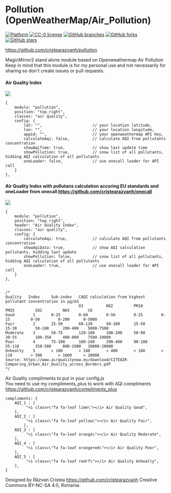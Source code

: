 # Pollution (OpenWeatherMap/Air_Pollution)

[![Platform](https://img.shields.io/badge/platform-MagicMirror2-informational)](https://github.com/cristearazvanh/MagicMirror2)
[![CC-0 license](https://img.shields.io/badge/License-CC--4.0-blue.svg)](https://creativecommons.org/licenses/by-nd/4.0)
[![GitHub branches](https://badgen.net/github/branches/cristearazvanh/pollution)](https://github.com/cristearazvanh/pollution)
[![GitHub forks](https://badgen.net/github/forks/cristearazvanh/pollution)](https://github.com/cristearazvanh/pollution)
[![GitHub stars](https://badgen.net/github/stars/cristearazvanh/pollution)](https://github.com/cristearazvanh/pollution)

https://github.com/cristearazvanh/pollution

MagicMirror2 stand alone module based on Openweathermap Air Pollution
<br>Keep in mind that this module is for my personal use and not necessarily for sharing so don't create issues or pull requests.

#### Air Quality Index

<img src=https://github.com/cristearazvanh/pollution/blob/master/pollution.png>

	{
		module: "pollution",
		position: "top_right",
		classes: "air quality",
		config: {
			lat: "",                      // your location latitude,
			lon: "",                      // your location longitude,
			appid: "",                    // your openweathermap API key,
			calculateAqi: false,          // calculate AQI from pollutants concentration
			showAqiTime: true,            // show last update time
			showPollution: true,          // snow list of all pollutants, hidding AQI calculation of all pollutants
			oneLoader: false,             // use onecall loader for API call
		}
	},


#### Air Quality Index with pollutans calculation accoring EU standards and oneLoader from onecall https://github.com/cristearazvanh/onecall

<img src=https://github.com/cristearazvanh/pollution/blob/master/oneLoader.png>

	{
		module: "pollution",
		position: "top_right",
		header: "Air Quality Index",
		classes: "air quality",
		config: {
			calculateAqi: true,           // calculate AQI from pollutants concentration
			showAqiData: true,            // show AQI calculation pollutants, hidding last update
			showPollution: false,         // snow list of all pollutants, hidding AQI calculation of all pollutants
			oneLoader: true,              // use onecall loader for API call
		}
	},


	/*
	Quality   Index     Sub-index   CAQI calculation from highest pollutant concentration in μg/m3
	                                O3          NO2         PM10        PM25         SO2         NH3        CO
	Good        1       0-25        0-60        0-50        0-25        0-15         0-50        0-200      0-5000
	Fair        2       25-50       60-120      50-100      25-50       15-30        50-100      200-400    5000-7500
	Moderate    3       50-75       120-180     100-200     50-90       30-55        100-350     400-800    7500-10000
	Poor        4       75-100      180-240     200-400     90-180      55-110       350-500     800-1600   10000-20000
	Unhealty    5       > 100       > 240       > 400       > 180       > 110        > 500       > 1600     > 20000
	Source: https://www.airqualitynow.eu/download/CITEAIR-Comparing_Urban_Air_Quality_across_Borders.pdf
	*/

Air Quality compliments to put in your config.js
<br>You need to use my compliments_plus to work with AQI compliments
https://github.com/cristearazvanh/compliments_plus

	compliments: {
		AQI_1 : [
			 "<i class=\"fa fa-leaf lime\"></i> Air Quality Good",
		],
		AQI_2 : [
			 "<i class=\"fa fa-leaf yellow\"></i> Air Quality Fair",
			],
		AQI_3 : [
			 "<i class=\"fa fa-leaf orange\"></i> Air Quality Moderate",
		],
		AQI_4 : [
			 "<i class=\"fa fa-leaf orangered\"></i> Air Quality Poor",
		],
		AQI_5 : [
			 "<i class=\"fa fa-leaf redrf\"></i> Air Quality Unhealty",
		],			
	}

Designed by Răzvan Cristea
https://github.com/cristearazvanh
Creative Commons BY-NC-SA 4.0, Romania.
